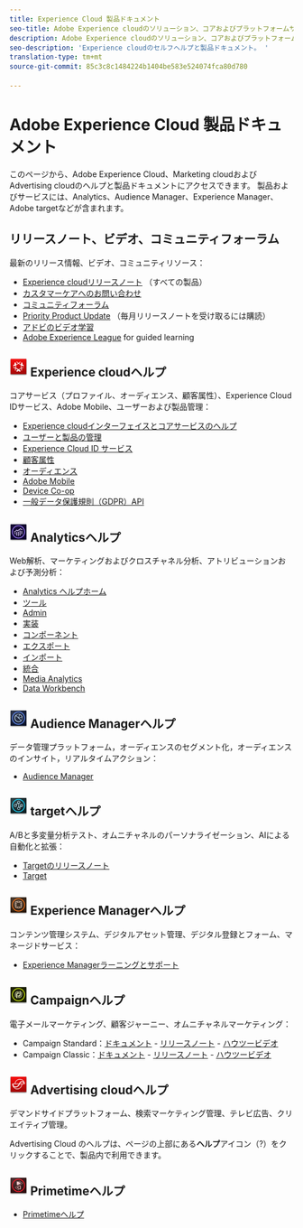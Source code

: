 ```yaml
---
title: Experience Cloud 製品ドキュメント
seo-title: Adobe Experience cloudのソリューション、コアおよびプラットフォームサービスに関するヘルプ、セルフヘルプおよび製品ドキュメント。
description: Adobe Experience cloudのソリューション、コアおよびプラットフォームサービスに関するヘルプ、セルフヘルプおよび製品ドキュメント。
seo-description: 'Experience cloudのセルフヘルプと製品ドキュメント。 '
translation-type: tm+mt
source-git-commit: 85c3c8c1484224b1404be583e524074fca80d780

---
```



# Adobe Experience Cloud 製品ドキュメント

このページから、Adobe Experience Cloud、Marketing cloudおよびAdvertising cloudのヘルプと製品ドキュメントにアクセスできます。 製品およびサービスには、Analytics、Audience Manager、Experience Manager、Adobe targetなどが含まれます。

## リリースノート、ビデオ、コミュニティフォーラム

最新のリリース情報、ビデオ、コミュニティリソース：

* [Experience cloudリリースノート](https://docs.adobe.com/content/help/en/release-notes/experience-cloud/current.html) （すべての製品）
* [カスタマーケアへのお問い合わせ](https://helpx.adobe.com/contact/enterprise-support.ec.html)
* [コミュニティフォーラム](https://forums.adobe.com/community/experience-cloud)
* [Priority Product Update](https://www.adobe.com/subscription/priority-product-update.html) （毎月リリースノートを受け取るには購読）
* [アドビのビデオ学習](https://helpx.adobe.com/experience-cloud/tutorials.html)
* [Adobe Experience League](https://landing.adobe.com/experience-league/) for guided learning

## ![Experience cloudヘルプ](assets/experience_cloud_appicon_32.png) Experience cloudヘルプ

コアサービス（プロファイル、オーディエンス、顧客属性）、Experience Cloud IDサービス、Adobe Mobile、ユーザーおよび製品管理：

* [Experience cloudインターフェイスとコアサービスのヘルプ](https://docs.adobe.com/content/help/en/core-services/interface/experience-cloud.html)
* [ユーザーと製品の管理](https://docs.adobe.com/content/help/en/core-services/interface/manage-users-and-products/admin-getting-started.html)
* [Experience Cloud ID サービス](https://docs.adobe.com/content/help/en/id-service/using/home.html)
* [顧客属性](https://docs.adobe.com/content/help/en/core-services/interface/customer-attributes/attributes.html)
* [オーディエンス](https://docs.adobe.com/content/help/en/core-services/interface/audiences/audience-library.html)
* [Adobe Mobile](https://docs.adobe.com/content/help/en/mobile-services/using/home.html)
* [Device Co-op](https://docs.adobe.com/content/help/en/device-co-op/using/home.html)
* [一般データ保護規則（GDPR）API](https://www.adobe.io/apis/experiencecloud/gdpr.html)

## ![Analyticsヘルプ](assets/mc_analytics_32.png) Analyticsヘルプ

Web解析、マーケティングおよびクロスチャネル分析、アトリビューションおよび予測分析：

* [Analytics ヘルプホーム](https://docs.adobe.com/content/help/en/analytics/landing/home.html)
* [ツール](https://docs.adobe.com/content/help/en/analytics/analyze/home.html)
* [Admin](https://docs.adobe.com/content/help/en/analytics/admin/home.html)
* [実装](https://docs.adobe.com/content/help/en/analytics/implementation/home.html)
* [コンポーネント](https://docs.adobe.com/content/help/en/analytics/components/home.html)
* [エクスポート](https://docs.adobe.com/content/help/en/analytics/export/home.html)
* [インポート](https://docs.adobe.com/content/help/en/analytics/import/home.html)
* [統合](https://docs.adobe.com/content/help/en/analytics/integration/home.html)
* [Media Analytics](https://docs.adobe.com/content/help/en/media-analytics/using/media-overview.html)
* [Data Workbench](https://marketing.adobe.com/resources/help/en_US/insight/)

## ![Audience Managerヘルプ](assets/mc_audiencemanager_32.png) Audience Managerヘルプ

データ管理プラットフォーム，オーディエンスのセグメント化，オーディエンスのインサイト，リアルタイムアクション：

* [Audience Manager](https://docs.adobe.com/content/help/en/audience-manager/user-guide/aam-home.html)

## ![Target Help](assets/mc_target_32.png) targetヘルプ

A/Bと多変量分析テスト、オムニチャネルのパーソナライゼーション、AIによる自動化と拡張：

* [Targetのリリースノート](https://docs.adobe.com/content/help/en/target/using/release-notes/release-notes.html)
* [Target](https://docs.adobe.com/content/help/en/target/using/target-home.html)

## ![Experience Managerヘルプ](assets/mc_experiencemanager_32.png) Experience Managerヘルプ

コンテンツ管理システム、デジタルアセット管理、デジタル登録とフォーム、マネージドサービス：

* [Experience Managerラーニングとサポート](https://helpx.adobe.com/support/experience-manager.html)

## ![Campaign Help](assets/mc_campaign_32.png) Campaignヘルプ

電子メールマーケティング、顧客ジャーニー、オムニチャネルマーケティング：

* Campaign Standard：[ドキュメント](https://helpx.adobe.com/support/campaign/standard.html) - [リリースノート](https://docs.adobe.com/content/help/en/campaign-standard/using/release-notes/release-notes.html) - [ハウツービデオ](https://docs.adobe.com/content/help/en/campaign-learn/campaign-standard-tutorials/overview.html)
* Campaign Classic：[ドキュメント](https://helpx.adobe.com/support/campaign/classic.html) - [リリースノート](https://docs.campaign.adobe.com/doc/AC/en/RN.html) - [ハウツービデオ](https://docs.adobe.com/content/help/en/campaign-learn/campaign-classic-tutorials/overview.html)

## ![Advertising cloudヘルプ](assets/advertisingcloud_appicon_32.png) Advertising cloudヘルプ

デマンドサイドプラットフォーム、検索マーケティング管理、テレビ広告、クリエイティブ管理。

Advertising Cloud のヘルプは、ページの上部にある&#x200B;**ヘルプ**&#x200B;アイコン（?）をクリックすることで、製品内で利用できます。

## ![Primetimeヘルプ](assets/primetime_app_32.png) Primetimeヘルプ

* [Primetimeヘルプ](http://help.adobe.com/en_US/primetime/)
